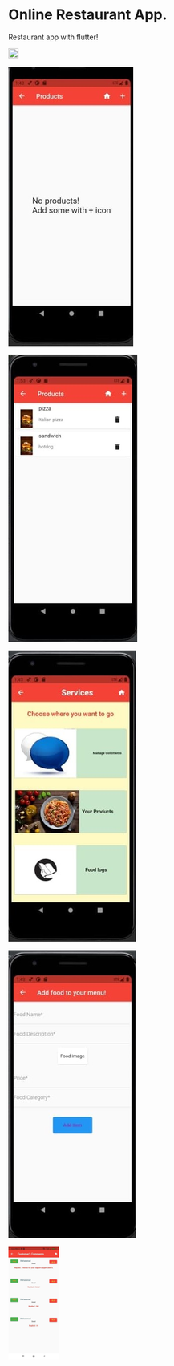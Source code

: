 # Online Restaurant App.

Restaurant app with flutter! 


<img src="https://user-images.githubusercontent.com/80782009/123617557-9e36af80-d81c-11eb-83b9-e60c944d45d3.png" width=20% height=20%>



![image](https://github.com/mohamadfh/restaurant_app/blob/main/Products1.jpg?raw=true)


![image](https://github.com/mohamadfh/restaurant_app/blob/main/Product2.jpg?raw=true)


![image](https://github.com/mohamadfh/restaurant_app/blob/main/Services.jpg?raw=true)


![image](https://github.com/mohamadfh/restaurant_app/blob/main/AddItem.jpg?raw=true)

<img src="https://github.com/mohamadfh/restaurant_app/blob/main/Comments.jpg" width=20% height=20%>
